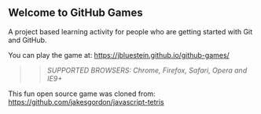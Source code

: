 ## Welcome to GitHub Games

A project based learning activity for people who are getting started with Git and GitHub.

You can play the game at: https://jbluestein.github.io/github-games/

>> _*SUPPORTED BROWSERS*: Chrome, Firefox, Safari, Opera and IE9+_

This fun open source game was cloned from: https://github.com/jakesgordon/javascript-tetris
